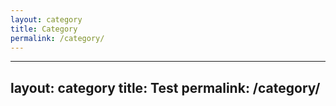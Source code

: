 ```yaml
---
layout: category
title: Category
permalink: /category/
---
```


---
layout: category
title: Test
permalink: /category/
---
